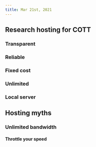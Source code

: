 ```yaml
---
title: Mar 21st, 2021
---
```


## Research hosting for COTT
### Transparent
### Reliable
### Fixed cost
### Unlimited
### Local server
## Hosting myths
### Unlimited bandwidth
#### Throttle your speed
####
